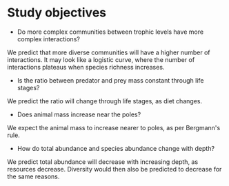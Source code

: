 # Study objectives

- Do more complex communities between trophic levels have more complex interactions?

We predict that more diverse communities will have a higher number of interactions. It may look like a logistic curve, where the number of interactions plateaus when species richness increases.

- Is the ratio between predator and prey mass constant through life stages?

We predict the ratio will change through life stages, as diet changes. 

- Does animal mass increase near the poles?

We expect the animal mass to increase nearer to poles, as per Bergmann's rule.

- How do total abundance and species abundance change with depth?

We predict total abundance will decrease with increasing depth, as resources decrease. Diversity would then also be predicted to decrease for the same reasons.

